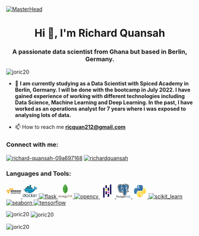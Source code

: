 [![MasterHead](https://blog.streamlit.io/content/images/2022/04/Live-Data-Science-Dashboard-GIF.gif)](https://rishavchanda.io)
<h1 align="center">Hi 👋, I'm Richard Quansah</h1>
<h3 align="center">A passionate data scientist from Ghana but based in Berlin, Germany.</h3>


<p align="left"> <img src="https://komarev.com/ghpvc/?username=joric20&label=Profile%20views&color=0e75b6&style=flat" alt="joric20" /> </p>

- 🌱 **I am currently studying as a Data Scientist with Spiced Academy in Berlin, Germany. I will be done with the bootcamp in July 2022. I have gained experience of working with different technologies including Data Science, Machine Learning and Deep Learning. In the past, I have worked as an operations analyst for 7 years where i was exposed to analysing lots of data.**

- 📫 How to reach me **ricquan212@gmail.com**

<h3 align="left">Connect with me:</h3>
<p align="left">
<a href="https://linkedin.com/in/richard-quansah-09a697168" target="blank"><img align="center" src="https://raw.githubusercontent.com/rahuldkjain/github-profile-readme-generator/master/src/images/icons/Social/linked-in-alt.svg" alt="richard-quansah-09a697168" height="30" width="40" /></a>
<a href="https://kaggle.com/richardquansah" target="blank"><img align="center" src="https://raw.githubusercontent.com/rahuldkjain/github-profile-readme-generator/master/src/images/icons/Social/kaggle.svg" alt="richardquansah" height="30" width="40" /></a>
</p>

<h3 align="left">Languages and Tools:</h3>
<p align="left"> <a href="https://aws.amazon.com" target="_blank" rel="noreferrer"> <img src="https://raw.githubusercontent.com/devicons/devicon/master/icons/amazonwebservices/amazonwebservices-original-wordmark.svg" alt="aws" width="40" height="40"/> </a> <a href="https://www.docker.com/" target="_blank" rel="noreferrer"> <img src="https://raw.githubusercontent.com/devicons/devicon/master/icons/docker/docker-original-wordmark.svg" alt="docker" width="40" height="40"/> </a> <a href="https://flask.palletsprojects.com/" target="_blank" rel="noreferrer"> <img src="https://www.vectorlogo.zone/logos/pocoo_flask/pocoo_flask-icon.svg" alt="flask" width="40" height="40"/> </a> <a href="https://www.mongodb.com/" target="_blank" rel="noreferrer"> <img src="https://raw.githubusercontent.com/devicons/devicon/master/icons/mongodb/mongodb-original-wordmark.svg" alt="mongodb" width="40" height="40"/> </a> <a href="https://opencv.org/" target="_blank" rel="noreferrer"> <img src="https://www.vectorlogo.zone/logos/opencv/opencv-icon.svg" alt="opencv" width="40" height="40"/> </a> <a href="https://pandas.pydata.org/" target="_blank" rel="noreferrer"> <img src="https://raw.githubusercontent.com/devicons/devicon/2ae2a900d2f041da66e950e4d48052658d850630/icons/pandas/pandas-original.svg" alt="pandas" width="40" height="40"/> </a> <a href="https://www.postgresql.org" target="_blank" rel="noreferrer"> <img src="https://raw.githubusercontent.com/devicons/devicon/master/icons/postgresql/postgresql-original-wordmark.svg" alt="postgresql" width="40" height="40"/> </a> <a href="https://www.python.org" target="_blank" rel="noreferrer"> <img src="https://raw.githubusercontent.com/devicons/devicon/master/icons/python/python-original.svg" alt="python" width="40" height="40"/> </a> <a href="https://scikit-learn.org/" target="_blank" rel="noreferrer"> <img src="https://upload.wikimedia.org/wikipedia/commons/0/05/Scikit_learn_logo_small.svg" alt="scikit_learn" width="40" height="40"/> </a> <a href="https://seaborn.pydata.org/" target="_blank" rel="noreferrer"> <img src="https://seaborn.pydata.org/_images/logo-mark-lightbg.svg" alt="seaborn" width="40" height="40"/> </a> <a href="https://www.tensorflow.org" target="_blank" rel="noreferrer"> <img src="https://www.vectorlogo.zone/logos/tensorflow/tensorflow-icon.svg" alt="tensorflow" width="40" height="40"/> </a> </p>

<p><img align="left" src="https://github-readme-stats.vercel.app/api/top-langs?username=joric20&show_icons=true&locale=en&layout=compact" alt="joric20" /></p>

<p>&nbsp;<img align="center" src="https://github-readme-stats.vercel.app/api?username=joric20&show_icons=true&locale=en" alt="joric20" /></p>

<p><img align="center" src="https://github-readme-streak-stats.herokuapp.com/?user=joric20&" alt="joric20" /></p>

